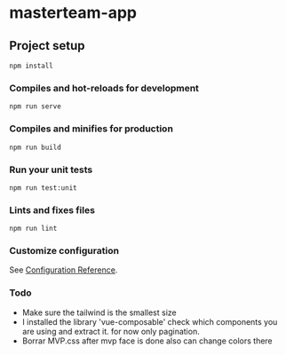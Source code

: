 # masterteam-app

## Project setup
```
npm install
```

### Compiles and hot-reloads for development
```
npm run serve
```

### Compiles and minifies for production
```
npm run build
```

### Run your unit tests
```
npm run test:unit
```

### Lints and fixes files
```
npm run lint
```

### Customize configuration
See [Configuration Reference](https://cli.vuejs.org/config/).

### Todo
- Make sure the tailwind is the smallest size
- I installed the library 'vue-composable' check which components you are using and extract it. for now only pagination. 
- Borrar MVP.css after mvp face is done also can change colors there 